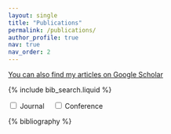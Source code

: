 ```yaml
---
layout: single
title: "Publications"
permalink: /publications/
author_profile: true
nav: true
nav_order: 2
---
```


<!-- _pages/publications.md -->

<!-- Bibsearch Feature -->

<p>
  <a href="https://scholar.google.com/citations?user=FCVMWLAAAAAJ" target="_blank" rel="noopener noreferrer">
    You can also find my articles on Google Scholar
  </a>
</p>

<!-- Filter by text -->
{% include bib_search.liquid %}

<!-- Filter checkboxes -->
<div id="pub-filters" style="margin-bottom: 1em;">
  <label style="margin-right: 1em;">
    <input type="checkbox" id="filter-journal">
    Journal 
  </label>
  <label>
    <input type="checkbox" id="filter-conference">
    Conference 
  </label>
</div>


<!-- Paper list -->
<div class="publications">
  {% bibliography %}
</div>


<!-- Filter logic -->
<script>
  document.addEventListener("DOMContentLoaded", function () {
    function filterPublications() {
      const showJournal = document.getElementById('filter-journal').checked;
      const showConference = document.getElementById('filter-conference').checked;

      const pubItems = document.querySelectorAll('.publications .publication-entry');

      pubItems.forEach(item => {
        const type = item.dataset.type;

        if (!showJournal && !showConference) {
          item.style.display = '';
          return;
        }
        if (type === 'article') {
          item.style.display = showJournal ? '' : 'none';
        } else if (type === 'inproceedings') {
          item.style.display = showConference ? '' : 'none';
        } else {
          item.style.display = '';
        }
      });
    }

    document.getElementById('filter-journal').addEventListener('change', filterPublications);
    document.getElementById('filter-conference').addEventListener('change', filterPublications);

    filterPublications();  // Initial run
  });
</script>

